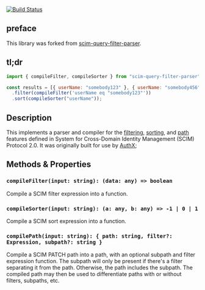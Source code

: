 [![Build Status](https://travis-ci.org/jaylattice/scim-query-filter-parser-js.svg?branch=master)](https://travis-ci.org/jaylattice/scim-query-filter-parser-js)

## preface

This library was forked from [scim-query-filter-parser](https://github.com/the-control-group/scim-query-filter-parser-js).

## tl;dr

```js
import { compileFilter, compileSorter } from "scim-query-filter-parser";

const results = [{ userName: "somebody123" }, { userName: "somebody456" }]
  .filter(compileFilter('userName eq "somebody123"'))
  .sort(compileSorter("userName"));
```

## Description

This implements a parser and compiler for the [filtering](https://tools.ietf.org/html/rfc7644#section-3.4.2.2), [sorting](https://tools.ietf.org/html/rfc7644#section-3.4.2.3), and [path](https://tools.ietf.org/html/rfc7644#section-3.5.2) features defined in System for Cross-Domain Identity Management (SCIM) Protocol 2.0. It was originally built for use by [AuthX](https://github.com/the-control-group/authx);

## Methods & Properties

### `compileFilter(input: string): (data: any) => boolean`

Compile a SCIM filter expression into a function.

### `compileSorter(input: string): (a: any, b: any) => -1 | 0 | 1`

Compile a SCIM sort expression into a function.

### `compilePath(input: string): { path: string, filter?: Expression, subpath?: string }`

Compile a SCIM PATCH path into a path, with an optional subpath and filter expression function. The subpath will only be present if there's a filter separating it from the path. Otherwise, the path includes the subpath. The compiled path may then be used to differentiate paths with or without filters, subpaths, etc.
